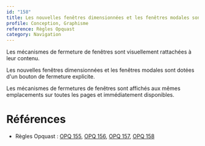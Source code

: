 ```yaml
---
id: "158"
title: Les nouvelles fenêtres dimensionnées et les fenêtres modales sont dotées d'un bouton de fermeture explicite, visuellement rattaché à leur contenu et affiché au même emplacement pour toutes ces fenêtres.
profile: Conception, Graphisme
reference: Règles Opquast
category: Navigation
---
```


Les mécanismes de fermeture de fenêtres sont visuellement rattachées à leur contenu.

Les nouvelles fenêtres dimensionnées et les fenêtres modales sont dotées d'un bouton de fermeture explicite.

Les mécanismes de fermetures de fenêtres sont affichés aux mêmes emplacements sur toutes les pages et immédiatement disponibles.

# Références

*   Règles Opquast : [OPQ 155](https://checklists.opquast.com/fr/assurance-qualite-web/les-mecanismes-de-fermeture-de-fenetres-sont-visuellement-rattachees-a-leur-contenu), [OPQ 156](https://checklists.opquast.com/fr/assurance-qualite-web/les-mecanismes-de-fermetures-de-fenetres-sont-immediatement-disponibles), [OPQ 157](https://checklists.opquast.com/fr/assurance-qualite-web/les-nouvelles-fenetres-dimensionnees-et-les-fenetres-modales-sont-dotees-dun-bouton-de-fermeture-explicite), [OPQ 158](https://checklists.opquast.com/fr/assurance-qualite-web/les-mecanismes-de-fermetures-de-fenetres-sont-affiches-aux-memes-emplacements-sur-toutes-les-pages)
